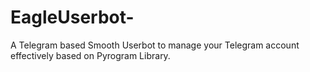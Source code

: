 # EagleUserbot-
A Telegram based Smooth Userbot to manage your Telegram account effectively based on Pyrogram Library.
